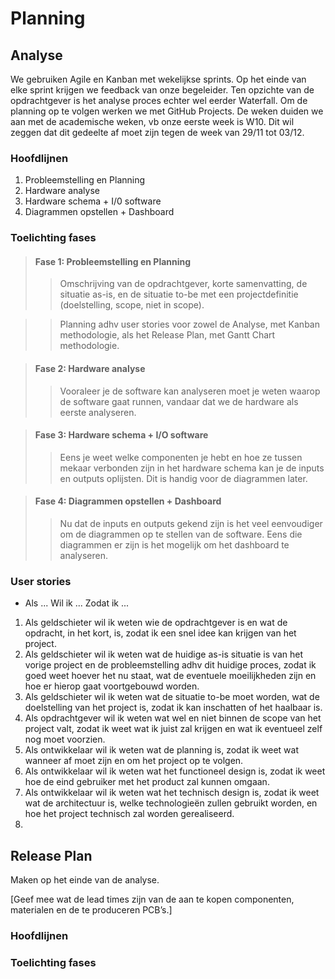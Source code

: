 # Planning

## Analyse

We gebruiken Agile en Kanban met wekelijkse sprints.
Op het einde van elke sprint krijgen we feedback van onze begeleider.
Ten opzichte van de opdrachtgever is het analyse proces echter wel eerder Waterfall.
Om de planning op te volgen werken we met GitHub Projects.
De weken duiden we aan met de academische weken, vb onze eerste week is W10. Dit wil zeggen dat dit gedeelte af moet zijn tegen de week van 29/11 tot 03/12.

### Hoofdlijnen

1. Probleemstelling en Planning
2. Hardware analyse
3. Hardware schema + I/0 software
4. Diagrammen opstellen + Dashboard

### Toelichting fases

> #### Fase 1: Probleemstelling en Planning
>> Omschrijving van de opdrachtgever, korte samenvatting, de situatie as-is, en de situatie to-be met een projectdefinitie (doelstelling, scope, niet in scope).

>> Planning adhv user stories voor zowel de Analyse, met Kanban methodologie, als het Release Plan, met Gantt Chart methodologie.

> #### Fase 2: Hardware analyse
>> Vooraleer je de software kan analyseren moet je weten waarop de software gaat runnen, vandaar dat we de hardware als eerste analyseren.

> #### Fase 3: Hardware schema + I/O software
>> Eens je weet welke componenten je hebt en hoe ze tussen mekaar verbonden zijn in het hardware schema kan je de inputs en outputs oplijsten. Dit is handig voor de diagrammen later.

> #### Fase 4: Diagrammen opstellen + Dashboard
>> Nu dat de inputs en outputs gekend zijn is het veel eenvoudiger om de diagrammen op te stellen van de software. Eens die diagrammen er zijn is het mogelijk om het dashboard te analyseren.

### User stories
- Als ... Wil ik ... Zodat ik ...
1. Als geldschieter wil ik weten wie de opdrachtgever is en wat de opdracht, in het kort, is, zodat ik een snel idee kan krijgen van het project.
2. Als geldschieter wil ik weten wat de huidige as-is situatie is van het vorige project en de probleemstelling adhv dit huidige proces, zodat ik goed weet hoever het nu staat, wat de eventuele moeilijkheden zijn en hoe er hierop gaat voortgebouwd worden.
3. Als geldschieter wil ik weten wat de situatie to-be moet worden, wat de doelstelling van het project is, zodat ik kan inschatten of het haalbaar is. 
4. Als opdrachtgever wil ik weten wat wel en niet binnen de scope van het project valt, zodat ik weet wat ik juist zal krijgen en wat ik eventueel zelf nog moet voorzien.
5. Als ontwikkelaar wil ik weten wat de planning is, zodat ik weet wat wanneer af moet zijn en om het project op te volgen.
6. Als ontwikkelaar wil ik weten wat het functioneel design is, zodat ik weet hoe de eind gebruiker met het product zal kunnen omgaan.
7. Als ontwikkelaar wil ik weten wat het technisch design is, zodat ik weet wat de architectuur is, welke technologieën zullen gebruikt worden, en hoe het project technisch zal worden gerealiseerd.
8. 

## Release Plan

Maken op het einde van de analyse.

[Geef mee wat de lead times zijn van de aan te kopen componenten, materialen en de te
produceren PCB’s.]

### Hoofdlijnen

### Toelichting fases